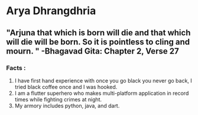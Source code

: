 # Arya Dhrangdhria

## "Arjuna that which is born will die and that which will die will be born. So it is pointless to cling and mourn. " -Bhagavad Gita: Chapter 2, Verse 27

### Facts :

1. I have first hand experience with once you go black you never go back, I tried black coffee once and I was hooked.
2. I am a flutter superhero who makes multi-platform application in record times while fighting crimes at night.
3. My armory includes python, java, and dart.
